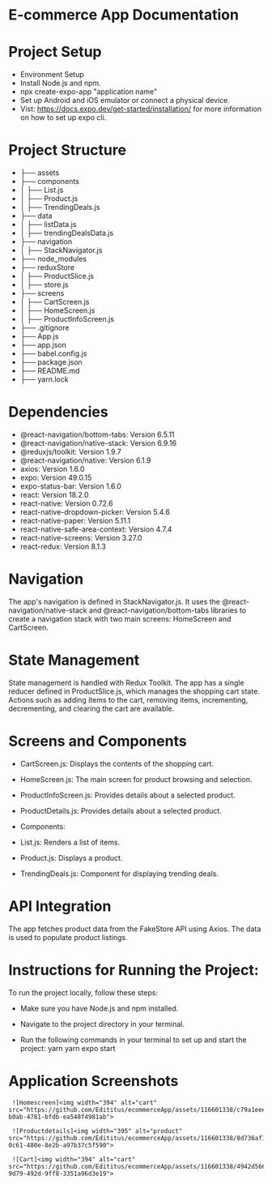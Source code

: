 # E-commerce App Documentation

# Project Setup

 * Environment Setup
* Install Node.js and npm.
* npx create-expo-app "application name"
* Set up Android and iOS emulator or connect a physical device.
* Vist: https://docs.expo.dev/get-started/installation/ for more information on how to set up expo cli.

# Project Structure

* ├── assets
* ├── components
* │   ├── List.js
* │   ├── Product.js
* │   ├── TrendingDeals.js
* ├── data
* │   ├── listData.js
* │   ├── trendingDealsData.js
* ├── navigation
* │   ├── StackNavigator.js
* ├── node_modules
* ├── reduxStore
* │   ├── ProductSlice.js
* │   ├── store.js
* ├── screens
* │   ├── CartScreen.js
* │   ├── HomeScreen.js
* │   ├── ProductInfoScreen.js
* ├── .gitignore
* ├── App.js
* ├── app.json
* ├── babel.config.js
* ├── package.json
* ├── README.md
* ├── yarn.lock


# Dependencies
* @react-navigation/bottom-tabs: Version 6.5.11
* @react-navigation/native-stack: Version 6.9.16
* @reduxjs/toolkit: Version 1.9.7
* @react-navigation/native: Version 6.1.9
* axios: Version 1.6.0
* expo: Version 49.0.15
* expo-status-bar: Version 1.6.0
* react: Version 18.2.0
* react-native: Version 0.72.6
* react-native-dropdown-picker: Version 5.4.6
* react-native-paper: Version 5.11.1
* react-native-safe-area-context: Version 4.7.4
* react-native-screens: Version 3.27.0
* react-redux: Version 8.1.3

# Navigation
The app's navigation is defined in StackNavigator.js. It uses the @react-navigation/native-stack and @react-navigation/bottom-tabs libraries to create a navigation stack with two main screens: HomeScreen and CartScreen.

# State Management
State management is handled with Redux Toolkit. The app has a single reducer defined in ProductSlice.js, which manages the shopping cart state. Actions such as adding items to the cart, removing items, incrementing, decrementing, and clearing the cart are available.

# Screens and Components

* CartScreen.js: Displays the contents of the shopping cart.
* HomeScreen.js: The main screen for product browsing and selection.
* ProductInfoScreen.js: Provides details about a selected product.
* ProductDetails.js: Provides details about a selected product.

* Components:

* List.js: Renders a list of items.
* Product.js: Displays a product.
* TrendingDeals.js: Component for displaying trending deals.

# API Integration
The app fetches product data from the FakeStore API using Axios. The data is used to populate product listings.

# Instructions for Running the Project:

To run the project locally, follow these steps:

* Make sure you have Node.js and npm installed.

* Navigate to the project directory in your terminal.

* Run the following commands in your terminal to set up and start the project:
     yarn 
     yarn expo start

# Application Screenshots

     ![Homescreen]<img width="394" alt="cart" src="https://github.com/Edititus/ecommerceApp/assets/116601338/c79a1eee-b0ab-4781-bfdb-ea548f4981ab">

     ![Productdetails]<img width="395" alt="product" src="https://github.com/Edititus/ecommerceApp/assets/116601338/8d736af1-0c61-480e-8e2b-a97b37c5f590">

     ![Cart]<img width="394" alt="cart" src="https://github.com/Edititus/ecommerceApp/assets/116601338/4942d566-9d79-492d-9ff8-3351a96d3e19">